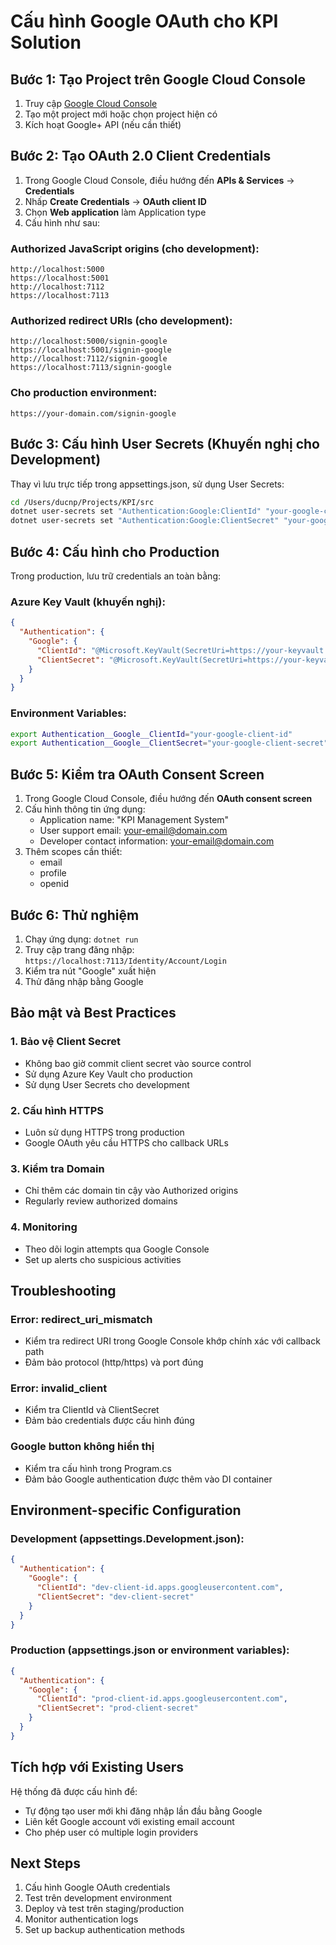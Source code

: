 # Cấu hình Google OAuth cho KPI Solution

## Bước 1: Tạo Project trên Google Cloud Console

1. Truy cập [Google Cloud Console](https://console.cloud.google.com/)
2. Tạo một project mới hoặc chọn project hiện có
3. Kích hoạt Google+ API (nếu cần thiết)

## Bước 2: Tạo OAuth 2.0 Client Credentials

1. Trong Google Cloud Console, điều hướng đến **APIs & Services** → **Credentials**
2. Nhấp **Create Credentials** → **OAuth client ID**
3. Chọn **Web application** làm Application type
4. Cấu hình như sau:

### Authorized JavaScript origins (cho development):
```
http://localhost:5000
https://localhost:5001
http://localhost:7112
https://localhost:7113
```

### Authorized redirect URIs (cho development):
```
http://localhost:5000/signin-google
https://localhost:5001/signin-google
http://localhost:7112/signin-google
https://localhost:7113/signin-google
```

### Cho production environment:
```
https://your-domain.com/signin-google
```

## Bước 3: Cấu hình User Secrets (Khuyến nghị cho Development)

Thay vì lưu trực tiếp trong appsettings.json, sử dụng User Secrets:

```bash
cd /Users/ducnp/Projects/KPI/src
dotnet user-secrets set "Authentication:Google:ClientId" "your-google-client-id.apps.googleusercontent.com"
dotnet user-secrets set "Authentication:Google:ClientSecret" "your-google-client-secret"
```

## Bước 4: Cấu hình cho Production

Trong production, lưu trữ credentials an toàn bằng:

### Azure Key Vault (khuyến nghị):
```json
{
  "Authentication": {
    "Google": {
      "ClientId": "@Microsoft.KeyVault(SecretUri=https://your-keyvault.vault.azure.net/secrets/GoogleClientId/)",
      "ClientSecret": "@Microsoft.KeyVault(SecretUri=https://your-keyvault.vault.azure.net/secrets/GoogleClientSecret/)"
    }
  }
}
```

### Environment Variables:
```bash
export Authentication__Google__ClientId="your-google-client-id"
export Authentication__Google__ClientSecret="your-google-client-secret"
```

## Bước 5: Kiểm tra OAuth Consent Screen

1. Trong Google Cloud Console, điều hướng đến **OAuth consent screen**
2. Cấu hình thông tin ứng dụng:
   - Application name: "KPI Management System"
   - User support email: your-email@domain.com
   - Developer contact information: your-email@domain.com
3. Thêm scopes cần thiết:
   - email
   - profile
   - openid

## Bước 6: Thử nghiệm

1. Chạy ứng dụng: `dotnet run`
2. Truy cập trang đăng nhập: `https://localhost:7113/Identity/Account/Login`
3. Kiểm tra nút "Google" xuất hiện
4. Thử đăng nhập bằng Google

## Bảo mật và Best Practices

### 1. Bảo vệ Client Secret
- Không bao giờ commit client secret vào source control
- Sử dụng Azure Key Vault cho production
- Sử dụng User Secrets cho development

### 2. Cấu hình HTTPS
- Luôn sử dụng HTTPS trong production
- Google OAuth yêu cầu HTTPS cho callback URLs

### 3. Kiểm tra Domain
- Chỉ thêm các domain tin cậy vào Authorized origins
- Regularly review authorized domains

### 4. Monitoring
- Theo dõi login attempts qua Google Console
- Set up alerts cho suspicious activities

## Troubleshooting

### Error: redirect_uri_mismatch
- Kiểm tra redirect URI trong Google Console khớp chính xác với callback path
- Đảm bảo protocol (http/https) và port đúng

### Error: invalid_client
- Kiểm tra ClientId và ClientSecret
- Đảm bảo credentials được cấu hình đúng

### Google button không hiển thị
- Kiểm tra cấu hình trong Program.cs
- Đảm bảo Google authentication được thêm vào DI container

## Environment-specific Configuration

### Development (appsettings.Development.json):
```json
{
  "Authentication": {
    "Google": {
      "ClientId": "dev-client-id.apps.googleusercontent.com",
      "ClientSecret": "dev-client-secret"
    }
  }
}
```

### Production (appsettings.json or environment variables):
```json
{
  "Authentication": {
    "Google": {
      "ClientId": "prod-client-id.apps.googleusercontent.com",
      "ClientSecret": "prod-client-secret"
    }
  }
}
```

## Tích hợp với Existing Users

Hệ thống đã được cấu hình để:
- Tự động tạo user mới khi đăng nhập lần đầu bằng Google
- Liên kết Google account với existing email account
- Cho phép user có multiple login providers

## Next Steps

1. Cấu hình Google OAuth credentials
2. Test trên development environment
3. Deploy và test trên staging/production
4. Monitor authentication logs
5. Set up backup authentication methods
